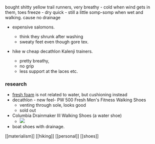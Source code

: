 bought shitty yellow trail runners, very breathy
	- cold when wind gets in them, toes freeze
	- dry quick
	- still a little somp-somp when wet and walking. cause no drainage

- expensive salomons.
	- think they shrunk after washing
	- sweaty feet even though gore tex.

- hike w cheap decathlon Kalenji trainers.
	- pretty breathy,
	- no grip
	- less support at the laces etc.

### research
- [fresh foam](https://www.newbalance.co.uk/fresh-foam/) is not related to water, but cushioning instead
- decathlon - new feel- PW 500 Fresh Men's Fitness Walking Shoes
	- venting through sole, looks good
	- sold out
- Columbia Drainmaker III Walking Shoes (a water shoe)
	- ![](https://encrypted-tbn0.gstatic.com/shopping?q=tbn:ANd9GcSYwcOuHKtT5S8jjUcUQud8pnPB1iP86qFepp6leB2zAHGCTIOnqje_EGETV94d94qMuZM4lxsPx_dHYDyyk5nZs4AByHSkaw&usqp=CAY)
- boat shoes with drainage.

[[materialism]]
[[hiking]]
[[personal]]
[[shoes]]
